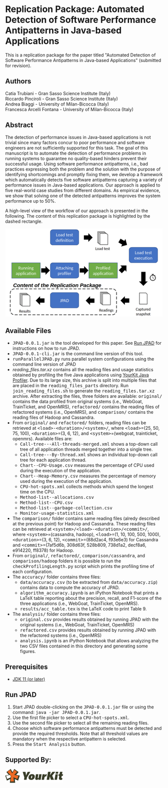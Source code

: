 # Replication Package: Automated Detection of Software Performance Antipatterns in Java-based Applications
This is a replication package for the paper titled "Automated Detection of Software Performance Antipatterns in Java-based Applications" (submitted for revision).



## Authors
Catia Trubiani - Gran Sasso Science Institute (Italy)<br/>Riccardo Pinciroli - Gran Sasso Science Institute (Italy)<br/>Andrea Biaggi - University of Milan-Bicocca (Italy)<br/>Francesca Arcelli Fontana - University of Milan-Bicocca (Italy)



## Abstract
The detection of performance issues in Java-based applications is not trivial since many factors concur to poor performance and software engineers are not sufficiently supported for this task.
The goal of this manuscript is to automate the detection of performance problems in running systems to guarantee no quality-based hinders prevent their successful usage.
Using software performance antipatterns, i.e., bad practices expressing both the problem and the solution with the purpose of identifying shortcomings and promptly fixing them, we develop a framework which automatically detects five software antipatterns capturing a variety of performance issues in Java-based applications.
Our approach is applied to five real-world case studies from different domains. As empirical evidence, we show that solving one of the detected antipatterns improves the system performance up to 50%.

A high-level view of the workflow of our approach is presented in the following. The content of this replication package is highlighted by the dashed rectangle.

![High-level workflow of our approach](https://github.com/rickypinci/jpad-replication/blob/main/resources/pad-workflow.png?raw=true)



## Available Files
- <tt>JPAD-0.0.1.jar</tt> is the tool developed for this paper. See [Run JPAD](#run-jpad) for instructions on how to run JPAD.
- <tt>JPAD-0.0.1-cli.jar</tt> is the command line version of this tool.
- <tt>runParallelJPAD.py</tt> runs parallel system configurations using the command line version of JPAD
- *reading_files.tar.xz* contains all the reading files and usage statistics obtained by profiling the five Java applications using [YourKit Java Profiler](https://www.yourkit.com/java/profiler/). Due to its large size, this archive is split into multiple files that are placed in the <tt>reading\_files\_parts</tt> directory. Run <tt>join\_reading\_files.sh</tt> to generate the <tt>reading\_files.tar.xz</tt> archive. After extracting the files, three folders are available: <tt>original/</tt> contains the data profiled from original systems (i.e., WebGoat, TrainTicket, and OpenMRS), <tt>refactored/</tt> contains the reading files of refactored systems (i.e., OpenMRS), and <tt>comparison/</tt> contains the reading files of Hadoop and Cassandra.
- From <tt>original/</tt> and <tt>refactored/</tt> folders, reading files can be retrieved at <tt>\<load\>-\<duration\>/\<system\>/</tt>, where <tt>\<load\></tt>=(25, 50, 75, 100), <tt>\<duration\></tt>=(3, 6, 12), and <tt>\<system\></tt>=(webgoat, trainticket, openmrs). Available files are:
	- <tt>Call-tree---All-threads-merged.xml</tt> shows a top-down call tree of all application threads merged together into a single tree.
	- <tt>Call-tree---By-thread.xml</tt> shows an individual top-down call tree for each application thread.
	- <tt>Chart--CPU-Usage.csv</tt> measures the percentage of CPU used during the execution of the application.
	- <tt>Chart--Heap-Memory.csv</tt> measures the percentage of memory used during the execution of the application.
	- <tt>CPU-hot-spots.xml</tt> collects methods which spend the longest time on the CPU.
	- <tt>Method-list--allocations.csv</tt>
	- <tt>Method-list--CPU.csv</tt>
	- <tt>Method-list--garbage-collection.csv</tt>
	- <tt>Monitor-usage-statistics.xml</tt>
- The <tt>comparison/</tt> folder contains same reading files (alredy described at the previous point) for Hadoop and Cassandra. These reading files can be retrieved at <tt>\<system\>/\<load\>-\<duration\>/\<commit\>/</tt>, where <tt>\<system\></tt>=(cassandra, hadoop), <tt>\<load\></tt>=(1, 10, 100, 500, 1000), <tt>\<duration\></tt>=(3, 6, 12), <tt>\<commit\></tt>=(88d2ac4, f93e6e3) for Cassandra and <tt>\<commit\></tt>=(7af5d6b, 308d63f, 528b809, 738d1a2, decf8a6, e914220, ff8378) for Hadoop.
- From <tt>original/</tt>, <tt>refactored/</tt>, <tt>comparison/cassandra</tt>, and <tt>comparison/hadoop</tt> folders it is possible to run the <tt>checkProfilingLength.py</tt> script which prints the profiling time of each configuration.
- The <tt>accuracy/</tt> folder contains three files:
	- <tt>data/accuracy.csv</tt> (to be extracted from <tt>data/accuracy.zip</tt>) contains data to compute the accuracy of JPAD.
	- <tt>algorithm_accuracy.ipynb</tt> is an iPython Notebook that prints a LaTeX table reporting about the precision, recall, and F1-score of the three applications (i.e., WebGoat, TrainTicket, OpenMRS).
	- <tt>results/acc_table.tex</tt> is the LaTeX code to print Table 9.
- The <tt>analysis/</tt> folder contains three files:
	- <tt>original.csv</tt> provides results obtained by running JPAD with the original systems (i.e., WebGoat, TrainTicket, OpenMRS)
	- <tt>refactored.csv</tt> provides results obtained by running JPAD with the refactored systems (i.e., OpenMRS)
	- <tt>analysis.ipynb</tt> is an iPython Notebook that allows analyzing the two CSV files contained in this directory and generating some figures.



## Prerequisites
- [JDK 11 (or later)](https://www.oracle.com/java/technologies/javase-jdk11-downloads.html)
<!--- [JavaFX SDK](https://gluonhq.com/products/javafx/)-->
<!--- To profile each system while running load tests, it is also necessary to download:-->
<!--	- [YourKit](https://www.yourkit.com/java/profiler/features/)-->
<!--	- [Locust](https://locust.io/)-->
<!--	- The five Java-based applications analyzed in the paper:-->
<!--		- [WebGoat](https://github.com/WebGoat/WebGoat)-->
<!--		- [TrainTicket](https://github.com/FudanSELab/train-ticket)-->
<!--		- [OpenMRS](https://github.com/openmrs/openmrs-core)-->



## Run JPAD
1) Start JPAD double-clicking on the <tt>JPAD-0.0.1.jar</tt> file or using the command: <tt>java -jar JPAD-0.0.1.jar</tt>.
2) Use the first file picker to select a <tt>CPU-hot-spots.xml</tt>.
3) Use the second file picker to select all the remaining reading files.
4) Choose which software performance antipatterns must be detected and provide the required thresholds. Note that all threshold values are mandatory when the respective antipattern is selected.
5) Press the <tt>Start Analysis</tt> button.

## Supported By:
[![YourKit](resources/yklogo.png)](https://www.yourkit.com)

